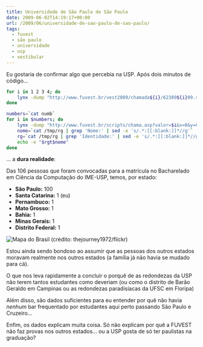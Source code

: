 ```yaml
---
title: Universidade de São Paulo de São Paulo
date: 2009-06-02T14:19:17+00:00
url: /2009/06/universidade-de-sao-paulo-de-sao-paulo/
tags:
  - fuvest
  - são paulo
  - universidade
  - usp
  - vestibular
---
```


Eu gostaria de confirmar algo que percebia na USP. Após dois minutos de código…

```bash
for i in 1 2 3 4; do
    lynx -dump "http://www.fuvest.br/vest2009/chamada${i}/62389${i}09.stm" | grep '^[0-9]' | sed -e 's/ .*//' >> numb
done

numbers=`cat numb`
for i in $numbers; do
    lynx -dump "http://www.fuvest.br/scripts/chama.asp?valor=$i&x=0&y=0&anofuv=2009&cham=4&warn=undefined&last=S" > /tmp/rg
    nome=`cat /tmp/rg | grep 'Nome:' | sed -e 's/.*:[[:blank:]]*//g'`
    rg=`cat /tmp/rg | grep 'Identidade:' | sed -e 's/.*:[[:blank:]]*//g'`
    echo -e "$rgt$nome"
done
```

… a **dura realidade**:

Das 106 pessoas que foram convocadas para a matrícula no Bacharelado em Ciência da Computação do IME-USP, temos, por estado:

- **São Paulo:** 100
- **Santa Catarina:** 1 (eu)
- **Pernambuco:** 1
- **Mato Grosso:** 1
- **Bahia:** 1
- **Minas Gerais:** 1
- **Distrito Federal:** 1

![Mapa do Brasil (crédito: thejourney1972/flickr)](https://farm4.static.flickr.com/3352/3474503026_2652267fd1.jpg)

Estou ainda sendo bondoso ao assumir que as pessoas dos outros estados moravam realmente nos outros estados (a família já não havia se mudado para cá).

O que nos leva rapidamente a concluir o porquê de as redondezas da USP não terem tantos estudantes como deveriam (ou como o distrito de Barão Geraldo em Campinas ou as redondezas paradisíacas da UFSC em Floripa)

Além disso, são dados suficientes para eu entender por quê não havia _nenhum_ bar frequentado por estudantes aqui perto passando São Paulo e Cruzeiro…

Enfim, os dados explicam muita coisa. Só não explicam por quê a FUVEST não faz provas nos outros estados… ou a USP gosta de só ter paulistas na graduação?
